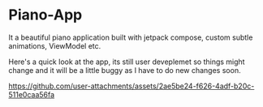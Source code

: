 # Piano-App
It a beautiful piano application built with jetpack compose, custom subtle animations, ViewModel etc.

Here's a quick look at the app, its still user deveplemet so things might change and it will be a little buggy as I have to do new changes soon.


https://github.com/user-attachments/assets/2ae5be24-f626-4adf-b20c-511e0caa56fa

